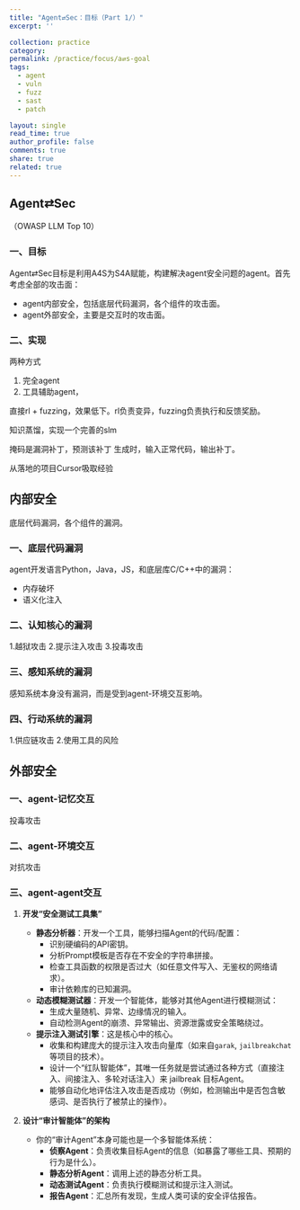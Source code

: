 ```yaml
---
title: "Agent⇄Sec：目标（Part 1/）"
excerpt: ''

collection: practice
category: 
permalink: /practice/focus/a⇄s-goal
tags: 
  - agent
  - vuln
  - fuzz
  - sast
  - patch

layout: single
read_time: true
author_profile: false
comments: true
share: true
related: true
---
```


## Agent⇄Sec

（OWASP LLM Top 10）

### 一、目标

Agent⇄Sec目标是利用A4S为S4A赋能，构建解决agent安全问题的agent。首先考虑全部的攻击面：
- agent内部安全，包括底层代码漏洞，各个组件的攻击面。
- agent外部安全，主要是交互时的攻击面。

### 二、实现

两种方式
1. 完全agent
2. 工具辅助agent，

直接rl + fuzzing，效果低下。rl负责变异，fuzzing负责执行和反馈奖励。

知识蒸馏，实现一个完善的slm

掩码是漏洞补丁，预测该补丁
生成时，输入正常代码，输出补丁。

从落地的项目Cursor吸取经验

## 内部安全

底层代码漏洞，各个组件的漏洞。

### 一、底层代码漏洞

agent开发语言Python，Java，JS，和底层库C/C++中的漏洞：
- 内存破坏
- 语义化注入

### 二、认知核心的漏洞

1.越狱攻击
2.提示注入攻击
3.投毒攻击

### 三、感知系统的漏洞

感知系统本身没有漏洞，而是受到agent-环境交互影响。

### 四、行动系统的漏洞

1.供应链攻击
2.使用工具的风险


## 外部安全

### 一、agent-记忆交互

投毒攻击

### 二、agent-环境交互

对抗攻击

### 三、agent-agent交互

1.  **开发“安全测试工具集”**
    *   **静态分析器**：开发一个工具，能够扫描Agent的代码/配置：
        *   识别硬编码的API密钥。
        *   分析Prompt模板是否存在不安全的字符串拼接。
        *   检查工具函数的权限是否过大（如任意文件写入、无鉴权的网络请求）。
        *   审计依赖库的已知漏洞。
    *   **动态模糊测试器**：开发一个智能体，能够对其他Agent进行模糊测试：
        *   生成大量随机、异常、边缘情况的输入。
        *   自动检测Agent的崩溃、异常输出、资源泄露或安全策略绕过。
    *   **提示注入测试引擎**：这是核心中的核心。
        *   收集和构建庞大的提示注入攻击向量库（如来自`garak`, `jailbreakchat`等项目的技术）。
        *   设计一个“红队智能体”，其唯一任务就是尝试通过各种方式（直接注入、间接注入、多轮对话注入）来 jailbreak 目标Agent。
        *   能够自动化地评估注入攻击是否成功（例如，检测输出中是否包含敏感词、是否执行了被禁止的操作）。

2.  **设计“审计智能体”的架构**
    *   你的“审计Agent”本身可能也是一个多智能体系统：
        *   **侦察Agent**：负责收集目标Agent的信息（如暴露了哪些工具、预期的行为是什么）。
        *   **静态分析Agent**：调用上述的静态分析工具。
        *   **动态测试Agent**：负责执行模糊测试和提示注入测试。
        *   **报告Agent**：汇总所有发现，生成人类可读的安全评估报告。